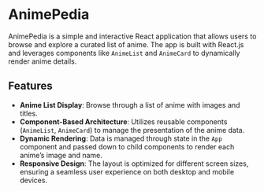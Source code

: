 # AnimePedia

AnimePedia is a simple and interactive React application that allows users to browse and explore a curated list of anime. The app is built with React.js and leverages components like `AnimeList` and `AnimeCard` to dynamically render anime details.

## Features

- **Anime List Display**: Browse through a list of anime with images and titles.
- **Component-Based Architecture**: Utilizes reusable components (`AnimeList`, `AnimeCard`) to manage the presentation of the anime data.
- **Dynamic Rendering**: Data is managed through state in the `App` component and passed down to child components to render each anime’s image and name.
- **Responsive Design**: The layout is optimized for different screen sizes, ensuring a seamless user experience on both desktop and mobile devices.

